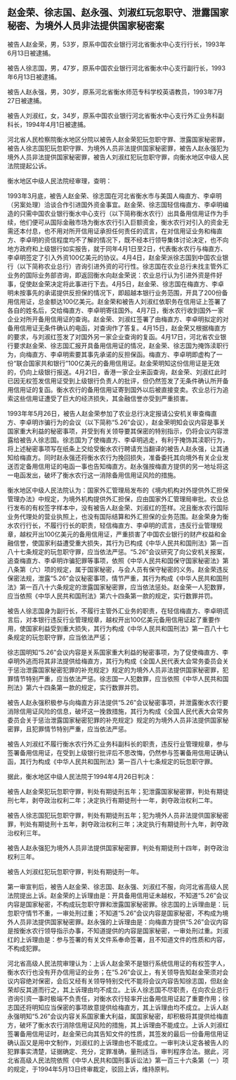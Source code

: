 ## 赵金荣、徐志国、赵永强、刘淑红玩忽职守、泄露国家秘密、为境外人员非法提供国家秘密案

被告人赵金荣，男，53岁，原系中国农业银行河北省衡水中心支行行长，1993年6月13日被逮捕。

被告人徐志国，男，47岁，原系中国农业银行河北省衡水中心支行副行长，1993年6月13日被逮捕。

被告人赵永强，男，30岁，原系河北省衡水师范专科学校英语教员，1993年7月27日被逮捕。

被告人刘淑红，女，34岁，原系中国农业银行河北省衡水中心支行外汇业务科副科长，1994年4月1日被逮捕。

河北省人民检察院衡水地区分院以被告人赵金荣犯玩忽职守罪、泄露国家秘密罪，被告人徐志国犯玩忽职守罪、为境外人员非法提供国家秘密罪，被告人赵永强犯为境外人员非法提供国家秘密罪，被告人刘淑红犯玩忽职守罪，向衡水地区中级人民法院提起公诉。

衡水地区中级人民法院经审理，查明：

1993年3月底，被告人赵金荣、徐志国在河北省衡水市与美国人梅直方、李卓明（另案处理）洽谈合作引进国外资金事宜。赵金荣、徐志国轻信梅直方、李卓明编造的只需中国农业银行衡水中心支行（以下简称衡水农行）出具备用信用证作为手续，他们便可从国际金融市场为衡水农行引入巨额资金，衡水农行对引入的资金无需还本付息，也不用对所开信用证承担任何责任的谎言，在对信用证业务和梅直方、李卓明的资信程度均不了解的情况下，既不经本行领导集体讨论决定，也不向地方政府和上级银行如实报告，就于同年4月1日至2日，代表衡水农行与梅直方、李卓明签定了引入外资100亿美元的协议。4月4日，赵金荣派徐志国到中国农业银行（以下简称农业总行）咨询引进外资的可行性。徐志国在农业总行未找主管外汇业务的国际业务部咨询，即返回衡水向赵金荣说：农业总行认为引进外资是件好事，促使赵金荣决定将此事进行下去。4月5日，赵金荣、徐志国在梅直方、李卓明未按事先的承诺提供反担保的情况下，即超越本银行业务范围，开具了200份备用信用证，总金额达100亿美元。赵金荣和被告人刘淑红依职务在信用证上签署了各自的姓名后，交给梅直方、李卓明寄往国外。4月7日，衡水农行收到国外一家企业对所开备用信用证的查询。赵金荣、刘淑红签署了由梅直方、李卓明拟定的对备用信用证无条件确认的电函，对查询作了答复。4月15日，赵金荣又根据梅直方的要求，与刘淑红签发了对国外另一家企业查询的复函。4月17日，河北省农业银行要求赵金荣、徐志国汇报开具备用信用证的情况，赵金荣、徐志国为掩饰渎职行为，向梅直方、李卓明索要其事先承诺的反担保函。梅直方、李卓明即虚构了一份“联合国家共和银行”100亿美元的备用信用证。赵金荣明知这份信用证是无效的，仍向上级银行报送。4月21日，香港一家企业来函查询，赵金荣、刘淑红此时已因无权签发信用证受到上级银行负责人的批评，但仍然签发了无条件确认所开备用信用证的复函。衡水农行的备用信用证寄到国外以后被直接变卖。农业总行为追索这些信用证遭受了巨大的经济损失，其金融信誉亦受到严重损害。

1993年年5月26日，被告人赵金荣参加了农业总行决定报请公安机关审查梅直方、李卓明诈骗行为的会议（以下简称“5.26”会议），赵金荣明知会议内容是事关国家重大利益的秘密事项，并受到有关领导要其保密的特别指示，仍将会议内容泄露给被告人徐志国。徐志国为了使梅直方、李卓明逃走，有利于掩饰其渎职行为，将上述秘密事项写在纸条上交给受衡水农行聘请充当翻译的被告人赵永强，让其通知给梅直方。同时赵永强还将衡水农行为挽回损失，准备委托其向境外有关企业发送否定备用信用证的电函一事也告知梅直方。赵永强按梅直方提供的另一地址将这一电函发出，破坏了衡水农行这一消除备用信用证风险的措施。

衡水地区中级人民法院认为：国家外汇管理局发布的《境内机构对外提供外汇担保管理办法》中规定，为境外机构提供外汇担保，应由国家外汇管理局审批。农业总行发布的有权签字样本中，没有被告人赵金荣、刘淑红的签样。况且衡水农行国际业务代理处的营业执照上，也没有国际结算和外汇担保的业务范围。赵金荣身为衡水农行行长，不履行行长的职责，轻信梅直方、李卓明的谎言，违反行业管理规章，越权开出100亿美元的备用信用证，严重损害了中国农业银行的财产权益和金融信誉，使国家利益遭受重大损失，其行为已构成《中华人民共和国刑法》第一百八十七条规定的玩忽职守罪，应当依法严惩。“5.26”会议研究了向公安机关报案，追查梅直方、李卓明诈骗犯罪等事项，依照《中华人民共和国保守国家秘密法》第八条第（六）项的规定，属于国家秘密，与会人员有保守秘密的义务。赵金荣违反保密法规，泄露“5.26”会议秘密事项，情节严重，其行为构成《中华人民共和国刑法》第一百八十六条规定的泄露国家秘密罪，应当依法惩处。赵金荣一人犯数罪，应当依照《中华人民共和国刑法》第六十四条第一款的规定，实行数罪并罚。

被告人徐志国身为副行长，不履行主管外汇业务的职责，在轻信梅直方、李卓明谎言后，对本银行违反行业管理规章，越权开出100亿美元备用信用证起了重要作用，使国家利益受到重大损失，其行为构成《中华人民共和国刑法》第一百八十七条规定的玩忽职守罪，应当依法严惩；

徐志国明知“5.26”会议内容是关系国家重大利益的秘密事项，为了促使梅直方、李卓明外逃而将其非法提供给梅直方，其行为构成《全国人民代表大会常务委员会关于惩治泄露国家秘密犯罪的补充规定》规定的为境外人员非法提供国家秘密罪，犯罪情节特别严重，应当依法严惩。徐志国一人犯数罪，应当依照《中华人民共和国刑法》第六十四条第一款的规定，实行数罪并罚。

被告人赵永强积极参与向梅直方非法提供“5.26”会议秘密事项，并泄露衡水农行要消除信用证风险的信息，破坏这一挽救措施，其行为构成《全国人民代表大会常务委员会关于惩治泄露国家秘密犯罪的补充规定》规定的为境外人员非法提供国家秘密罪，且犯罪情节特别严重，应当依法严惩。

被告人刘淑红不履行衡水农行外汇业务科副科长的职责，违反行业管理规章，参与签署备用信用证，在受到上级银行批评后不思改悔，仍然参与签署备用信用证确认函，其行为构成《中华人民共和国刑法》第一百八十七条规定的玩忽职守罪。

据此，衡水地区中级人民法院于1994年4月26日判决：

被告人赵金荣犯玩忽职守罪，判处有期徒刑五年；犯泄露国家秘密罪，判处有期徒刑七年，剥夺政治权利二年；决定执行有期徒刑十一年，剥夺政治权利二年。

被告人徐志国犯玩忽职守罪，判处有期徒刑五年；犯为境外人员非法提供国家秘密罪，判处有期徒刑十五年，剥夺政治权利三年；决定执行有期徒刑十九年，剥夺政治权利三年。

被告人赵永强犯为境外人员非法提供国家秘密罪，判处有期徒刑十四年，剥夺政治权利三年。

被告人刘淑红犯玩忽职守罪，判处有期徒刑一年。

第一审宣判后，被告人赵金荣、徐志国、赵永强、刘淑红不服，向河北省高级人民法院提出上诉。赵金荣的上诉理由是：开具备用信用证未越权，不知道“5.26”会议内容是国家秘密，不构成玩忽职守罪和泄露国家秘密罪。徐志国的上诉理由是：玩忽职守情节不重，一审处刑过重；不知道“5.26”会议内容是国家秘密，不构成为境外人员非法提供国家秘密罪。赵永强的上诉理由是：向梅直方提供“5.26”会议内容是按衡水农行领导指示办事，不知道提供的内容是国家秘密，一审处刑过重。刘淑红的上诉理由是：参与签署的有关文件系奉命签署，且不知道文件的性质和内容，不构成犯罪。

河北省高级人民法院审理认为：上诉人赵金荣不是银行系统信用证的有权签字人，衡水农行也没有开办信用证的业务；在“5.26”会议上，有关领导告知赵金荣须对会议内容绝对保密，会后又经有关领导特别交代不能将会议内容告知徐志国，但赵金荣却反其道而行之，其上诉理由均不成立。上诉人徐志国不尽职责，在向农业总行咨询引资一事时极端不负责任，对衡水农行轻率开出备用信用证起了重要作用；徐志国还将明知应当保密的事项故意提供给梅直方，其上诉理由均不成立。上诉人赵永强明知“5.26”会议内容关系国家重大利益，属国家秘密，却积极将其提供给梅直方，破坏了衡水农行消除信用证风险的措施，其上诉理由不能成立。上诉人刘淑红签署备用信用证时，赵金荣已向其告知文件的性质，其签发的最后一份备用信用证确认函又是用中文制作，刘淑红的上诉理由也不能成立。一审判决认定各被告人的犯罪事实清楚，证据确定、充分，定罪准确，量刑适当，审判程序合法。据此，河北省高级人民法院依照《中华人民共和国刑事诉讼法》第一百三十六条第（一）项的规定，于1994年5月13日终审裁定，驳回上诉，维持原判。

